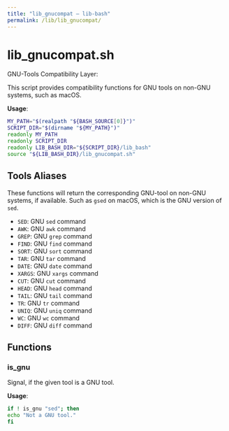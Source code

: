 ```yaml
---
title: "lib_gnucompat – lib-bash"
permalink: /lib/lib_gnucompat/
---
```


# lib_gnucompat.sh

GNU-Tools Compatibility Layer:

This script provides compatibility functions for GNU tools on non-GNU
systems, such as macOS.

**Usage**:

```bash
MY_PATH="$(realpath "${BASH_SOURCE[0]}")"
SCRIPT_DIR="$(dirname "${MY_PATH}")"
readonly MY_PATH
readonly SCRIPT_DIR
readonly LIB_BASH_DIR="${SCRIPT_DIR}/lib_bash"
source "${LIB_BASH_DIR}/lib_gnucompat.sh"
```

## Tools Aliases

These functions will return the corresponding GNU-tool on non-GNU systems,
if available. Such as `gsed` on macOS, which is the GNU version of `sed`.

* `SED`: GNU `sed` command
* `AWK`: GNU `awk` command
* `GREP`: GNU `grep` command
* `FIND`: GNU `find` command
* `SORT`: GNU `sort` command
* `TAR`: GNU `tar` command
* `DATE`: GNU `date` command
* `XARGS`: GNU `xargs` command
* `CUT`: GNU `cut` command
* `HEAD`: GNU `head` command
* `TAIL`: GNU `tail` command
* `TR`: GNU `tr` command
* `UNIQ`: GNU `uniq` command
* `WC`: GNU `wc` command
* `DIFF`: GNU `diff` command

## Functions

### is_gnu

Signal, if the given tool is a GNU tool.

**Usage**:

```bash
if ! is_gnu "sed"; then
echo "Not a GNU tool."
fi
```

